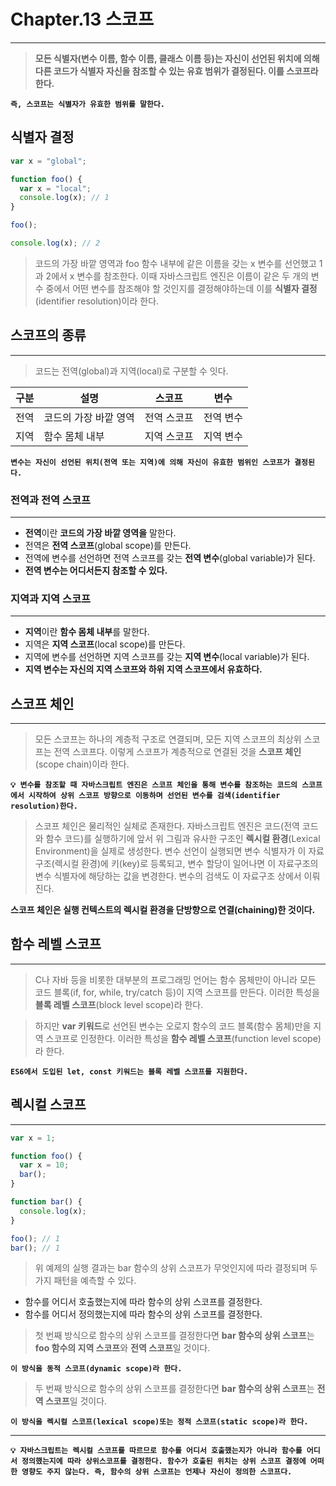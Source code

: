 # Chapter.13 스코프

---

> **모든 식별자(변수 이름, 함수 이름, 클래스 이름 등)는 자신이 선언된 위치에 의해 다른 코드가 식별자 자신을 참조할 수 있는 유효 범위가 결정된다. 이를 스코프라 한다.**

**`즉, 스코프는 식별자가 유효한 범위를 말한다.`**

## 식별자 결정

```jsx
var x = "global";

function foo() {
  var x = "local";
  console.log(x); // 1
}

foo();

console.log(x); // 2
```

> 코드의 가장 바깥 영역과 foo 함수 내부에 같은 이름을 갖는 x 변수를 선언했고 1과 2에서 x 변수를 참조한다.
> 이때 자바스크립트 엔진은 이름이 같은 두 개의 변수 중에서 어떤 변수를 참조해야 할 것인지를 결정해야하는데 이를 **식별자 결정**(identifier resolution)이라 한다.

## 스코프의 종류

---

> 코드는 전역(global)과 지역(local)로 구분할 수 잇다.

| 구분 | 설명                  | 스코프      | 변수      |
| ---- | --------------------- | ----------- | --------- |
| 전역 | 코드의 가장 바깥 영역 | 전역 스코프 | 전역 변수 |
| 지역 | 함수 몸체 내부        | 지역 스코프 | 지역 변수 |

**`변수는 자신이 선언된 위치(전역 또는 지역)에 의해 자신이 유효한 범위인 스코프가 결정된다.`**

### 전역과 전역 스코프

---

- **전역**이란 **코드의 가장 바깥 영역을** 말한다.
- 전역은 **전역 스코프**(global scope)를 만든다.
- 전역에 변수를 선언하면 전역 스코프를 갖는 **전역 변수**(global variable)가 된다.
- **전역 변수는 어디서든지 참조할 수 있다.**

### 지역과 지역 스코프

---

- **지역**이란 **함수 몸체 내부**를 말한다.
- 지역은 **지역 스코프**(local scope)를 만든다.
- 지역에 변수를 선언하면 지역 스코프를 갖는 **지역 변수**(local variable)가 된다.
- **지역 변수는 자신의 지역 스코프와 하위 지역 스코프에서 유효하다.**

## 스코프 체인

---

> 모든 스코프는 하나의 계층적 구조로 연결되며, 모든 지역 스코프의 최상위 스코프는 전역 스코프다.
> 이렇게 스코프가 계층적으로 연결된 것을 **스코프 체인**(scope chain)이라 한다.

**`💡 변수를 참조할 때 자바스크립트 엔진은 스코프 체인을 통해 변수를 참조하는 코드의 스코프에서 시작하여 상위 스코프 방향으로 이동하며 선언된 변수를 검색(identifier resolution)한다.`**

> 스코프 체인은 물리적인 실체로 존재한다. 자바스크립트 엔진은 코드(전역 코드와 함수 코드)를 실행하기에 앞서 위 그림과 유사한 구조인 **렉시컬 환경**(Lexical Environment)을 실제로 생성한다.
> 변수 선언이 실행되면 변수 식별자가 이 자료구조(렉시컬 환경)에 키(key)로 등록되고, 변수 할당이 일어나면 이 자료구조의 변수 식별자에 해당하는 값을 변경한다. 변수의 검색도 이 자료구조 상에서 이뤄진다.

**스코프 체인은 실행 컨텍스트의 렉시컬 환경을 단방향으로 연결(chaining)한 것이다.**

## 함수 레벨 스코프

---

> C나 자바 등을 비롯한 대부분의 프로그래밍 언어는 함수 몸체만이 아니라 모든 코드 블록(if, for, while, try/catch 등)이 지역 스코프를 만든다.
> 이러한 특성을 **블록 레벨 스코프**(block level scope)라 한다.

> 하지만 **var 키워드**로 선언된 변수는 오로지 함수의 코드 블록(함수 몸체)만을 지역 스코프로 인정한다. 이러한 특성을 **함수 레벨 스코프**(function level scope)라 한다.

**`ES6에서 도입된 let, const 키워드는 블록 레벨 스코프를 지원한다.`**

## 렉시컬 스코프

---

```jsx
var x = 1;

function foo() {
  var x = 10;
  bar();
}

function bar() {
  console.log(x);
}

foo(); // 1
bar(); // 1
```

> 위 예제의 실행 결과는 bar 함수의 상위 스코프가 무엇인지에 따라 결정되며 두 가지 패턴을 예측할 수 있다.

- 함수를 어디서 호출했는지에 따라 함수의 상위 스코프를 결정한다.
- 함수를 어디서 정의했는지에 따라 함수의 상위 스코프를 결정한다.

> 첫 번째 방식으로 함수의 상위 스코프를 결정한다면 **bar 함수의 상위 스코프**는 **foo 함수의 지역 스코프**와 **전역 스코프**일 것이다.

**`이 방식을 동적 스코프(dynamic scope)라 한다.`**

> 두 번째 방식으로 함수의 상위 스코프를 결정한다면 **bar 함수의 상위 스코프**는 **전역 스코프**일 것이다.

**`이 방식을 렉시컬 스코프(lexical scope)또는 정적 스코프(static scope)라 한다.`**

---

**`💡 자바스크립트는 렉시컬 스코프를 따르므로 함수를 어디서 호출했는지가 아니라 함수를 어디서 정의했는지에 따라 상위스코프를 결정한다.
함수가 호출된 위치는 상위 스코프 결정에 어떠한 영향도 주지 않는다.
즉, 함수의 상위 스코프는 언제나 자신이 정의한 스코프다.`**
